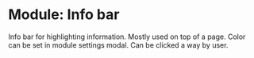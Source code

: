 # Module: Info bar

Info bar for highlighting information. Mostly used on top of a page. Color can be set in module settings modal. Can be clicked a way by user.
